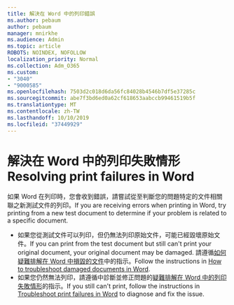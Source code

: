 ```yaml
---
title: 解決在 Word 中的列印錯誤
ms.author: pebaum
author: pebaum
manager: mnirkhe
ms.audience: Admin
ms.topic: article
ROBOTS: NOINDEX, NOFOLLOW
localization_priority: Normal
ms.collection: Adm_O365
ms.custom:
- "3040"
- "9000585"
ms.openlocfilehash: 7503d2c018d6da56fc84028b4546b7df5e37285c
ms.sourcegitcommit: abe7f3bd6ed0a62cf618653aabccb99461519b5f
ms.translationtype: MT
ms.contentlocale: zh-TW
ms.lasthandoff: 10/10/2019
ms.locfileid: "37449929"
---
```

# <a name="resolving-print-failures-in-word"></a><span data-ttu-id="4dbcd-102">解決在 Word 中的列印失敗情形</span><span class="sxs-lookup"><span data-stu-id="4dbcd-102">Resolving print failures in Word</span></span>

<span data-ttu-id="4dbcd-103">如果 Word 在列印時，您會收到錯誤，請嘗試從至判斷您的問題特定的文件相關聯之新測試文件的列印。</span><span class="sxs-lookup"><span data-stu-id="4dbcd-103">If you are receiving errors when printing in Word, try printing from a new test document to determine if your problem is related to a specific document.</span></span>

- <span data-ttu-id="4dbcd-104">如果您從測試文件可以列印，但仍無法列印原始文件，可能已經毀壞原始文件。</span><span class="sxs-lookup"><span data-stu-id="4dbcd-104">If you can print from the test document but still can't print your original document, your original document may be damaged.</span></span> <span data-ttu-id="4dbcd-105">請遵循[如何疑難排解在 Word 中損毀的文件](https://docs.microsoft.com/office/troubleshoot/word/damaged-documents-in-word#update-microsoft-office-and-windows)中的指示。</span><span class="sxs-lookup"><span data-stu-id="4dbcd-105">Follow the instructions in [How to troubleshoot damaged documents in Word](https://docs.microsoft.com/office/troubleshoot/word/damaged-documents-in-word#update-microsoft-office-and-windows).</span></span>
- <span data-ttu-id="4dbcd-106">如果您仍然無法列印，請遵循中診斷並修正問題的[疑難排解在 Word 中的列印失敗情形](https://docs.microsoft.com/office/troubleshoot/word/print-failures-in-word)的指示。</span><span class="sxs-lookup"><span data-stu-id="4dbcd-106">If you still can't print, follow the instructions in [Troubleshoot print failures in Word](https://docs.microsoft.com/office/troubleshoot/word/print-failures-in-word) to diagnose and fix the issue.</span></span>